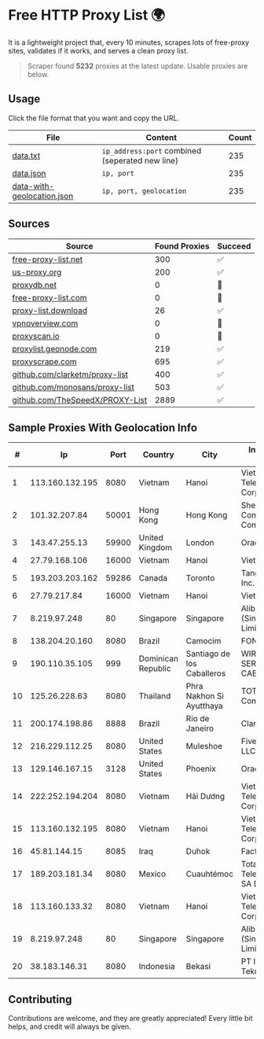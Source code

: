 
# Free HTTP Proxy List 🌍

It is a lightweight project that, every 10 minutes, scrapes lots of free-proxy sites, validates if it works, and serves a clean proxy list.


> Scraper found **5232** proxies at the latest update. Usable proxies are below.

## Usage

Click the file format that you want and copy the URL.


|File|Content|Count|
|----|-------|-----|
|[data.txt](https://raw.githubusercontent.com/themiralay/Proxy-List-World/master/data.txt)|`ip_address:port` combined (seperated new line)|235|
|[data.json](https://raw.githubusercontent.com/themiralay/Proxy-List-World/master/data.json)|`ip, port`|235|
|[data-with-geolocation.json](https://raw.githubusercontent.com/themiralay/Proxy-List-World/master/data-with-geolocation.json)|`ip, port, geolocation`|235|

## Sources

|Source|Found Proxies|Succeed|
|------|-------------|-------|
|[free-proxy-list.net](https://free-proxy-list.net)|300|✅|
|[us-proxy.org](https://www.us-proxy.org)|200|✅|
|[proxydb.net](http://proxydb.net)|0|🚫|
|[free-proxy-list.com](https://free-proxy-list.com/?page=&port=&type%5B%5D=http&type%5B%5D=https&up_time=0&search=Search)|0|🚫|
|[proxy-list.download](https://www.proxy-list.download/HTTP)|26|✅|
|[vpnoverview.com](https://vpnoverview.com/privacy/anonymous-browsing/free-proxy-servers)|0|🚫|
|[proxyscan.io](https://www.proxyscan.io)|0|🚫|
|[proxylist.geonode.com](https://proxylist.geonode.com/api/proxy-list?limit=300&page=1&sort_by=lastChecked&sort_type=desc&protocols=http,https)|219|✅|
|[proxyscrape.com](https://api.proxyscrape.com/v2/?request=displayproxies&protocol=http&timeout=10000&country=all&ssl=all&anonymity=all)|695|✅|
|[github.com/clarketm/proxy-list](https://raw.githubusercontent.com/clarketm/proxy-list/master/proxy-list-raw.txt)|400|✅|
|[github.com/monosans/proxy-list](https://raw.githubusercontent.com/monosans/proxy-list/main/proxies/http.txt)|503|✅|
|[github.com/TheSpeedX/PROXY-List](https://raw.githubusercontent.com/TheSpeedX/PROXY-List/master/http.txt)|2889|✅|


## Sample Proxies With Geolocation Info

|#|Ip|Port|Country|City|Internet Service Provider|
|-|--|----|-------|----|-------------------------|
|1|113.160.132.195|8080|Vietnam|Hanoi|VietNam Post and Telecom Corporation|
|2|101.32.207.84|50001|Hong Kong|Hong Kong|Shenzhen Tencent Computer Systems Company Limited|
|3|143.47.255.13|59900|United Kingdom|London|Oracle Corporation|
|4|27.79.168.106|16000|Vietnam|Hanoi|Viettel Corporation|
|5|193.203.203.162|59286|Canada|Toronto|Tangram Canada Inc.|
|6|27.79.217.84|16000|Vietnam|Hanoi|Viettel Corporation|
|7|8.219.97.248|80|Singapore|Singapore|Alibaba Cloud (Singapore) Private Limited|
|8|138.204.20.160|8080|Brazil|Camocim|FONTNET ME|
|9|190.110.35.105|999|Dominican Republic|Santiago de los Caballeros|WIRELESS MULTI SERVICE VARGAS CABRERA, S. R. L|
|10|125.26.228.63|8080|Thailand|Phra Nakhon Si Ayutthaya|TOT Public Company Limited|
|11|200.174.198.86|8888|Brazil|Rio de Janeiro|Claro S.A|
|12|216.229.112.25|8080|United States|Muleshoe|Five Area Systems, LLC|
|13|129.146.167.15|3128|United States|Phoenix|Oracle Corporation|
|14|222.252.194.204|8080|Vietnam|Hải Dương|VietNam Post and Telecom Corporation|
|15|113.160.132.195|8080|Vietnam|Hanoi|VietNam Post and Telecom Corporation|
|16|45.81.144.15|8085|Iraq|Duhok|Fact LTD|
|17|189.203.181.34|8080|Mexico|Cuauhtémoc|Total Play Telecomunicaciones SA De CV|
|18|113.160.133.32|8080|Vietnam|Hanoi|VietNam Post and Telecom Corporation|
|19|8.219.97.248|80|Singapore|Singapore|Alibaba Cloud (Singapore) Private Limited|
|20|38.183.146.31|8080|Indonesia|Bekasi|PT Ikhlas Cipta Teknologi|



## Contributing

Contributions are welcome, and they are greatly appreciated! Every
little bit helps, and credit will always be given.

